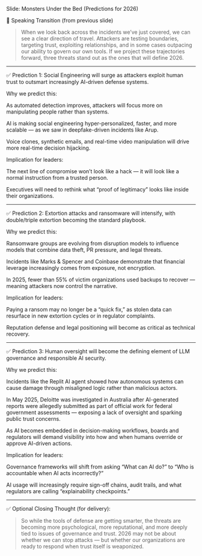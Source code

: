 Slide: Monsters Under the Bed (Predictions for 2026)

🎤 Speaking Transition (from previous slide)

> When we look back across the incidents we’ve just covered, we can see a clear direction of travel. Attackers are testing boundaries, targeting trust, exploiting relationships, and in some cases outpacing our ability to govern our own tools. If we project these trajectories forward, three threats stand out as the ones that will define 2026.




---

✅ Prediction 1: Social Engineering will surge as attackers exploit human trust to outsmart increasingly AI-driven defense systems.

Why we predict this:

As automated detection improves, attackers will focus more on manipulating people rather than systems.

AI is making social engineering hyper-personalized, faster, and more scalable — as we saw in deepfake-driven incidents like Arup.

Voice clones, synthetic emails, and real-time video manipulation will drive more real-time decision hijacking.


Implication for leaders:

The next line of compromise won’t look like a hack — it will look like a normal instruction from a trusted person.

Executives will need to rethink what “proof of legitimacy” looks like inside their organizations.



---

✅ Prediction 2: Extortion attacks and ransomware will intensify, with double/triple extortion becoming the standard playbook.

Why we predict this:

Ransomware groups are evolving from disruption models to influence models that combine data theft, PR pressure, and legal threats.

Incidents like Marks & Spencer and Coinbase demonstrate that financial leverage increasingly comes from exposure, not encryption.

In 2025, fewer than 55% of victim organizations used backups to recover — meaning attackers now control the narrative.


Implication for leaders:

Paying a ransom may no longer be a “quick fix,” as stolen data can resurface in new extortion cycles or in regulator complaints.

Reputation defense and legal positioning will become as critical as technical recovery.



---

✅ Prediction 3: Human oversight will become the defining element of LLM governance and responsible AI security.

Why we predict this:

Incidents like the Replit AI agent showed how autonomous systems can cause damage through misaligned logic rather than malicious actors.

In May 2025, Deloitte was investigated in Australia after AI-generated reports were allegedly submitted as part of official work for federal government assessments — exposing a lack of oversight and sparking public trust concerns.

As AI becomes embedded in decision-making workflows, boards and regulators will demand visibility into how and when humans override or approve AI-driven actions.


Implication for leaders:

Governance frameworks will shift from asking “What can AI do?” to “Who is accountable when AI acts incorrectly?”

AI usage will increasingly require sign-off chains, audit trails, and what regulators are calling “explainability checkpoints.”



---

✅ Optional Closing Thought (for delivery):

> So while the tools of defense are getting smarter, the threats are becoming more psychological, more reputational, and more deeply tied to issues of governance and trust. 2026 may not be about whether we can stop attacks — but whether our organizations are ready to respond when trust itself is weaponized.